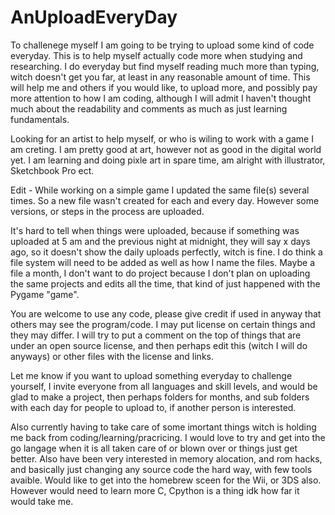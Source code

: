# AnUploadEveryDay
To challenege myself I am going to be trying to upload some kind of code everyday. This is to help myself actually code more when studying and researching. I do everyday but find myself reading much more than typing, witch doesn't get you far, at least in any reasonable amount of time. This will help me and others if you would like, to upload more, and possibly pay more attention to how I am coding, although I will admit I haven't thought much about the readability and comments as much as just learning fundamentals.

Looking for an artist to help myself, or who is wiling to work with a game I am creting. I am pretty good at art, however not as good in the digital world yet. I am learning and doing pixle art in spare time, am alright with illustrator, Sketchbook Pro ect.

Edit - While working on a simple game I updated the same file(s) several times. So a new file wasn't created for each and every day. However some versions, or steps in the process are uploaded.

It's hard to tell when things were uploaded, because if something was uploaded at 5 am and the previous night at midnight, they will say x days ago, so it doesn't show the daily uploads perfectly, witch is fine. I do think a file system will need to be added as well as how I name the files. Maybe a file a month, I don't want to do project because I don't plan on uploading the same projects and edits all the time, that kind of just happened with the Pygame "game".

You are welcome to use any code, please give credit if used in anyway that others may see the program/code. I may put license on certain things and they may differ. I will try to put a comment on the top of things that are under an open source license, and then perhaps edit this (witch I will do anyways) or other files with the license and links.

Let me know if you want to upload something everyday to challenge yourself, I invite everyone from all languages and skill levels, and would be glad to make a project, then perhaps folders for months, and sub folders with each day for people to upload to, if another person is interested.

Also currently having to take care of some imortant things witch is holding me back from coding/learning/pracricing. I would love to try and get into the go langage when it is all taken care of or blown over or things just get better. Also have been very interested in memory alocation, and rom hacks, and basically just changing any source code the hard way, with few tools avaible. Would like to get into the homebrew sceen for the Wii, or 3DS also. However would need to learn more C, Cpython is a thing idk how far it would take me.
